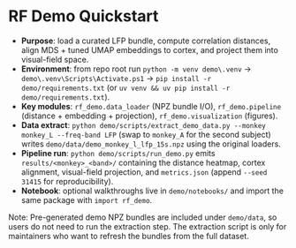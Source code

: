 # RF Demo Quickstart

- **Purpose**: load a curated LFP bundle, compute correlation distances, align MDS + tuned UMAP embeddings to cortex, and project them into visual-field space.
- **Environment**: from repo root run `python -m venv demo\.venv` → `demo\.venv\Scripts\Activate.ps1` → `pip install -r demo/requirements.txt` (or `uv venv && uv pip install -r demo/requirements.txt`).
- **Key modules**: `rf_demo.data_loader` (NPZ bundle I/O), `rf_demo.pipeline` (distance + embedding + projection), `rf_demo.visualization` (figures).
- **Data extract**: `python demo/scripts/extract_demo_data.py --monkey monkey_L --freq-band LFP` (swap to `monkey_A` for the second subject) writes `demo/data/demo_monkey_l_lfp_15s.npz` using the original loaders.
- **Pipeline run**: `python demo/scripts/run_demo.py` emits `results/<monkey>_<band>/` containing the distance heatmap, cortex alignment, visual-field projection, and `metrics.json` (append `--seed 31415` for reproducibility).
- **Notebook**: optional walkthroughs live in `demo/notebooks/` and import the same package with `import rf_demo`.

Note: Pre-generated demo NPZ bundles are included under `demo/data`, so users do not need to run the extraction step. The extraction script is only for maintainers who want to refresh the bundles from the full dataset.
